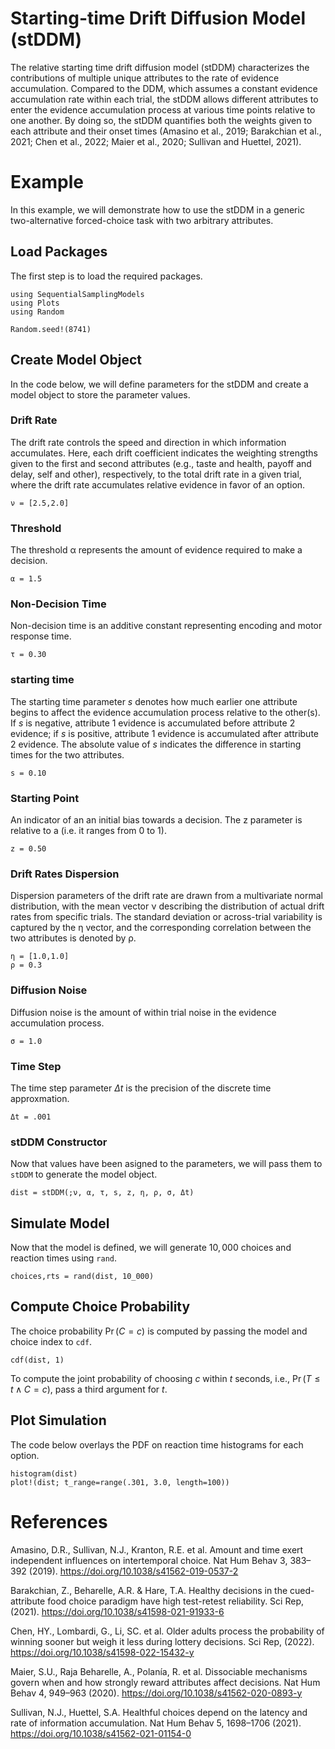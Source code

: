 # Starting-time Drift Diffusion Model (stDDM)

The relative starting time drift diffusion model (stDDM) characterizes the contributions of multiple unique attributes to the rate of evidence accumulation. Compared to the DDM, which assumes a constant evidence accumulation rate within each trial, the stDDM allows different attributes to enter the evidence accumulation process at various time points relative to one another. By doing so, the stDDM quantifies both the weights given to each attribute and their onset times (Amasino et al., 2019; Barakchian et al., 2021; Chen et al., 2022; Maier et al., 2020; Sullivan and Huettel, 2021).

# Example
In this example, we will demonstrate how to use the stDDM in a generic two-alternative forced-choice task with two arbitrary attributes.

## Load Packages
The first step is to load the required packages.

```@example stDDM
using SequentialSamplingModels
using Plots
using Random

Random.seed!(8741)
```

## Create Model Object
In the code below, we will define parameters for the stDDM and create a model object to store the parameter values. 

### Drift Rate
The drift rate controls the speed and direction in which information accumulates. Here, each drift coefficient indicates the weighting strengths given to the first and second attributes (e.g., taste and health, payoff and delay, self and other), respectively, to the total drift rate in a given trial, where the drift rate accumulates relative evidence in favor of an option.
```@example stDDM
ν = [2.5,2.0]
```

### Threshold
The threshold α represents the amount of evidence required to make a decision.
```@example stDDM 
α = 1.5
```

### Non-Decision Time
Non-decision time is an additive constant representing encoding and motor response time. 
```@example stDDM 
τ = 0.30
```

### starting time
The starting time parameter $s$ denotes how much earlier one attribute begins to affect the evidence accumulation process relative to the other(s). If $s$ is negative, attribute 1 evidence is accumulated before attribute 2 evidence; if $s$ is positive, attribute 1 evidence is accumulated after attribute 2 evidence. The absolute value of $s$ indicates the difference in starting times for the two attributes.
```@example stDDM 
s = 0.10 
```

### Starting Point
An indicator of an an initial bias towards a decision. The z parameter is relative to a (i.e. it ranges from 0 to 1).
```@example stDDM 
z = 0.50
```

### Drift Rates Dispersion
Dispersion parameters of the drift rate are drawn from a multivariate normal distribution, with the mean vector ν describing the distribution of actual drift rates from specific trials. The standard deviation or across-trial variability is captured by the η vector, and the corresponding correlation between the two attributes is denoted by ρ.
```@example stDDM
η = [1.0,1.0]
ρ = 0.3
```

### Diffusion Noise
Diffusion noise is the amount of within trial noise in the evidence accumulation process. 
```@example stDDM 
σ = 1.0
```
### Time Step
The time step parameter $\Delta t$ is the precision of the discrete time approxmation. 
```@example stDDM 
Δt = .001
```

### stDDM Constructor 
Now that values have been asigned to the parameters, we will pass them to `stDDM` to generate the model object.
```@example stDDM 
dist = stDDM(;ν, α, τ, s, z, η, ρ, σ, Δt)
```

## Simulate Model
Now that the model is defined, we will generate $10,000$ choices and reaction times using `rand`. 
 ```@example stDDM 
 choices,rts = rand(dist, 10_000)
```

## Compute Choice Probability
The choice probability $\Pr(C=c)$ is computed by passing the model and choice index to `cdf`.
 ```@example stDDM 
cdf(dist, 1)
```
To compute the joint probability of choosing $c$ within $t$ seconds, i.e., $\Pr(T \leq t \wedge C=c)$, pass a third argument for $t$.

## Plot Simulation
The code below overlays the PDF on reaction time histograms for each option.
 ```@example stDDM 
histogram(dist)
plot!(dist; t_range=range(.301, 3.0, length=100))
```

# References

Amasino, D.R., Sullivan, N.J., Kranton, R.E. et al. Amount and time exert independent influences on intertemporal choice. Nat Hum Behav 3, 383–392 (2019). https://doi.org/10.1038/s41562-019-0537-2

Barakchian, Z., Beharelle, A.R. & Hare, T.A. Healthy decisions in the cued-attribute food choice paradigm have high test-retest reliability. Sci Rep, (2021). https://doi.org/10.1038/s41598-021-91933-6

Chen, HY., Lombardi, G., Li, SC. et al. Older adults process the probability of winning sooner but weigh it less during lottery decisions. Sci Rep, (2022). https://doi.org/10.1038/s41598-022-15432-y

Maier, S.U., Raja Beharelle, A., Polanía, R. et al. Dissociable mechanisms govern when and how strongly reward attributes affect decisions. Nat Hum Behav 4, 949–963 (2020). https://doi.org/10.1038/s41562-020-0893-y

Sullivan, N.J., Huettel, S.A. Healthful choices depend on the latency and rate of information accumulation. Nat Hum Behav 5, 1698–1706 (2021). https://doi.org/10.1038/s41562-021-01154-0